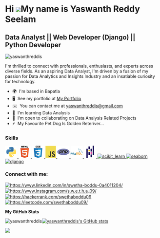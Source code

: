Hi ![](https://user-images.githubusercontent.com/18350557/176309783-0785949b-9127-417c-8b55-ab5a4333674e.gif)My name is Yaswanth Reddy Seelam
=============================================================================================================================================

Data Analyst || Web Developer (Django) || Python Developer
------------------------------------------------------

<p align="left"> <img src="https://komarev.com/ghpvc/?username=yaswanthreddis&label=Profile%20views&color=0e75b6&style=flat" alt="yaswanthreddis" /> </p>

I'm thrilled to connect with professionals, enthusiasts, and experts across diverse fields. As an aspiring Data Analyst, I'm driven by a fusion of my passion for Data Analytics and Insights Industry and an insatiable curiosity for technology.

* 🌍  I'm based in Bapatla
* 🖥️  See my portfolio at [My Portfolio](https://yaswanthreddis.github.io/)
* ✉️  You can contact me at [yaswanthreddis@gmail.com](mailto:yaswanthreddis@gmail.com)
* 🧠  I'm learning Data Analysis
* 🤝  I'm open to collaborating on Data Analysis Related Projects
* ⚡  My Favourite Pet Dog Is Golden Reteriver...


### Skills

<p align="left"> <a href="https://www.python.org" target="_blank" rel="noreferrer"> <img src="https://raw.githubusercontent.com/devicons/devicon/master/icons/python/python-original.svg" alt="python" width="40" height="40"/> </a> <a href="https://www.oracle.com/" target="_blank" rel="noreferrer"> <img src="https://raw.githubusercontent.com/devicons/devicon/master/icons/html5/html5-original-wordmark.svg" width="40" height="40"/> </a>  <a href="https://www.oracle.com/" target="_blank" rel="noreferrer"> <img src="https://raw.githubusercontent.com/devicons/devicon/master/icons/css3/css3-original-wordmark.svg" width="40" height="40"/> </a> <a href="https://www.oracle.com/" target="_blank" rel="noreferrer"> <img src="https://raw.githubusercontent.com/devicons/devicon/master/icons/javascript/javascript-original.svg" width="35" height="40"/> </a> <a href="https://www.oracle.com/" target="_blank" rel="noreferrer"> <img src="https://raw.githubusercontent.com/devicons/devicon/master/icons/php/php-original.svg" width="40" height="40"/> </a> <a href="https://www.mysql.com/" target="_blank" rel="noreferrer"> <img src="https://raw.githubusercontent.com/devicons/devicon/master/icons/mysql/mysql-original-wordmark.svg" alt="mysql" width="40" height="40"/>  <a href="https://pandas.pydata.org/" target="_blank" rel="noreferrer"> <img src="https://raw.githubusercontent.com/devicons/devicon/2ae2a900d2f041da66e950e4d48052658d850630/icons/pandas/pandas-original.svg" alt="pandas" width="40" height="40"/> </a>  <a href="https://scikit-learn.org/" target="_blank" rel="noreferrer"> <img src="https://www.vectorlogo.zone/logos/git-scm/git-scm-icon.svg" alt="scikit_learn" width="40" height="40"/> </a> <a href="https://seaborn.pydata.org/" target="_blank" rel="noreferrer"> <img src="https://seaborn.pydata.org/_images/logo-mark-lightbg.svg" alt="seaborn" width="40" height="40"/> </a> <a href="https://www.python.org" target="_blank" rel="noreferrer"> <img src="https://www.google.com/imgres?q=django%20icon&imgurl=https%3A%2F%2Fimg.icons8.com%2Fcolor%2F512%2Fdjango.png&imgrefurl=https%3A%2F%2Ficons8.com%2Ficons%2Fset%2Fdjango&docid=Q-nWxonCEE8NoM&tbnid=44UcYliFQQXnZM&vet=12ahUKEwj5rvaSrtOOAxXx6KACHUUEIQgQM3oECB8QAA..i&w=512&h=512&hcb=2&ved=2ahUKEwj5rvaSrtOOAxXx6KACHUUEIQgQM3oECB8QAA" alt="django" width="40" height="40"/> </a></p>


<h3 align="left">Connect with me:</h3>
<p align="left">
<a href="https://www.linkedin.com/in/yaswanthreddys/" target="blank"><img align="center" src="https://raw.githubusercontent.com/rahuldkjain/github-profile-readme-generator/master/src/images/icons/Social/linked-in-alt.svg" alt="https://www.linkedin.com/in/swetha-boddu-0a4011204/" height="30" width="40" /></a>
<a href="https://www.instagram.com/iamyaswanthreddi/" target="blank"><img align="center" src="https://raw.githubusercontent.com/rahuldkjain/github-profile-readme-generator/master/src/images/icons/Social/instagram.svg" alt="https://www.instagram.com/s.w.e.t.h.a_09/" height="30" width="40" /></a>
<a href="https://www.hackerrank.com/profile/yaswanthreddy744" target="blank"><img align="center" src="https://raw.githubusercontent.com/rahuldkjain/github-profile-readme-generator/master/src/images/icons/Social/hackerrank.svg" alt="https://hackerrank.com/swethaboddu09" height="30" width="40" /></a>
<a href="https://leetcode.com/yaswanthreddy744/" target="blank"><img align="center" src="https://raw.githubusercontent.com/jdneo/vscode-leetcode/master/resources/LeetCode.png" alt="https://leetcode.com/swethaboddu09/" height="30" width="40" /></a>
</p>

<b>My GitHub Stats</b>

<p><img align="left" src="https://github-readme-stats.vercel.app/api/top-langs?username=yaswanthreddis&show_icons=true&locale=en&layout=compact" alt="yaswanthreddis" /></p>

<a href="http://www.github.com/yaswanthreddis"><img src="https://github-readme-stats.vercel.app/api?username=yaswanthreddis&show_icons=true&hide=&count_private=true&title_color=22c55e&text_color=000000&icon_color=3382ed&bg_color=ffffff&hide_border=false&show_icons=true" alt="yaswanthreddis's GitHub stats" /></a>

<a href="http://www.github.com/yaswanthreddis"><img src="https://github-readme-streak-stats.herokuapp.com/?user=yaswanthreddis&stroke=000000&background=ffffff&ring=22c55e&fire=22c55e&currStreakNum=000000&currStreakLabel=22c55e&sideNums=000000&sideLabels=000000&dates=000000&hide_border=false" /></a>
